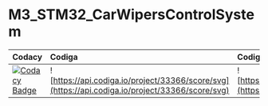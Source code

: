 # M3_STM32_CarWipersControlSystem

| Codacy | Codiga    | Codiga |  Build | CppCheck |
| :----- | :-------- | :----- |  :---- | :------- |
|  [![Codacy Badge](https://app.codacy.com/project/badge/Grade/315680a4cac6462d913be0f09d35c28d)](https://www.codacy.com/gh/preeti870/M3_STM32_CarWipersControlSystem/dashboard?utm_source=github.com&amp;utm_medium=referral&amp;utm_content=preeti870/M3_STM32_CarWipersControlSystem&amp;utm_campaign=Badge_Grade) | ![https://api.codiga.io/project/33366/score/svg](https://api.codiga.io/project/33366/score/svg) | ![https://api.codiga.io/project/33366/status/svg](https://api.codiga.io/project/33366/status/svg) | [![Build-Linux](https://github.com/preeti870/M3_STM32_CarWipersControlSystem/actions/workflows/Buil%20on%20Linux.yml/badge.svg)](https://github.com/preeti870/M3_STM32_CarWipersControlSystem/actions/workflows/Buil%20on%20Linux.yml) |


